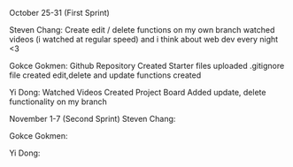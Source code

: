 October 25-31 (First Sprint)

Steven Chang:
Create edit / delete functions on my own branch
watched videos (i watched at regular speed)
and i think about web dev every night <3

Gokce Gokmen:
Github Repository Created
Starter files uploaded
.gitignore file created
edit,delete and update functions created

Yi Dong:
Watched Videos
Created Project Board
Added update, delete functionality on my branch


November 1-7 (Second Sprint)
Steven Chang:


Gokce Gokmen:


Yi Dong: